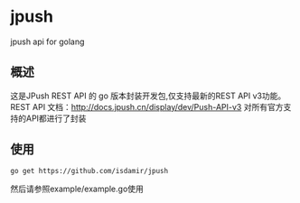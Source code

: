 jpush
=====

jpush api for golang

概述
----------------------------------- 
   这是JPush REST API 的 go 版本封装开发包,仅支持最新的REST API v3功能。
   REST API 文档：http://docs.jpush.cn/display/dev/Push-API-v3
   对所有官方支持的API都进行了封装

使用  
----------------------------------- 
   
   `go get https://github.com/isdamir/jpush`
   
   然后请参照example/example.go使用
